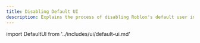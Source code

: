 ```yaml
---
title: Disabling Default UI
description: Explains the process of disabling Roblox's default user interface elements.
---
```


import DefaultUI from '../includes/ui/default-ui.md'

<DefaultUI components={props.components} />
